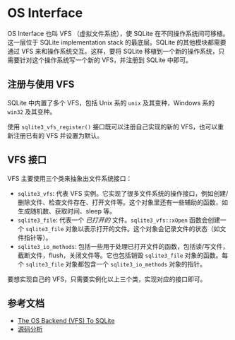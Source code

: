 # OS Interface

OS Interface 也叫 VFS （虚拟文件系统），使 SQLite 在不同操作系统间可移植。这一层位于 SQLite implementation stack 的最底层。SQLite 的其他模块都需要通过 VFS 来和操作系统交互。这样，要将 SQLite 移植到一个新的操作系统，只需要针对这个操作系统写一个新的 VFS，并注册到 SQLite 中即可。

## 注册与使用 VFS

SQLite 中内置了多个 VFS，包括 Unix 系的 `unix` 及其变种，Windows 系的 `win32` 及其变种。

使用 `sqlite3_vfs_register()` 接口既可以注册自己实现的新的 VFS，也可以重新注册已有的 VFS 并设置为默认。

## VFS 接口

VFS 主要使用三个类来抽象出文件系统接口：

+ `sqlite3_vfs`: 代表 VFS 实例。它实现了很多文件系统的操作接口，例如创建/删除文件、检查文件存在、打开文件等。这个对象里还有一些辅助的函数，如生成随机数、获取时间、sleep 等。
+ `sqlite3_file`: 代表一个 *已打开的* 文件。`sqlite3_vfs::xOpen` 函数会创建一个 `sqlite3_file` 对象以表示打开的文件。这个对象会记录文件的状态（如文件指针等）。
+ `sqlite3_io_methods`: 包括一些用于处理已打开文件的函数，包括读/写文件，截断文件，flush，关闭文件等。它也包括销毁 `sqlite3_file` 对象的函数。每个 `sqlite3_file` 对象都包含一个 `sqlite3_io_methods` 对象的指针。

要想实现自己的 VFS，只需要实例化以上三个类，实现对应的接口即可。

## 参考文档

+ [The OS Backend (VFS) To SQLite](https://link.zhihu.com/?target=http%3A//www.sqlite.org/vfs.html)
+ [源码分析](os_source.md)
